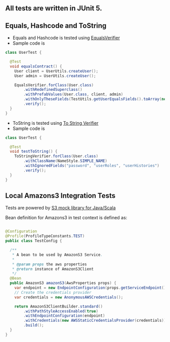 ## All tests are written in JUnit 5.

## Equals, Hashcode and ToString

- Equals and Hashcode is tested using [EqualsVerifier](https://github.com/jqno/equalsverifier)
- Sample code is

```java
class UserTest {

  @Test
  void equalsContract() {
    User client = UserUtils.createUser();
    User admin = UserUtils.createUser();

    EqualsVerifier.forClass(User.class)
        .withRedefinedSuperclass()
        .withPrefabValues(User.class, client, admin)
        .withOnlyTheseFields(TestUtils.getUserEqualsFields().toArray(new String[0]))
        .verify();
  }
}
```

- ToString is tested using [To String Verifier](https://github.com/jparams/to-string-verifier)
- Sample code is

```java
class UserTest {

  @Test
  void testToString() {
    ToStringVerifier.forClass(User.class)
        .withClassName(NameStyle.SIMPLE_NAME)
        .withIgnoredFields("password", "userRoles", "userHistories")
        .verify();
  }
}
```

## Local Amazons3 Integration Tests

Tests are powered by [S3 mock library for Java/Scala](https://github.com/findify/s3mock)

Bean definition for Amazons3 in test context is defined as:

```java

@Configuration
@Profile(ProfileTypeConstants.TEST)
public class TestConfig {

  /**
   * A bean to be used by AmazonS3 Service.
   *
   * @param props the aws properties
   * @return instance of AmazonS3Client
   */
  @Bean
  public AmazonS3 amazonS3(AwsProperties props) {
    var endpoint = new EndpointConfiguration(props.getServiceEndpoint(), props.getRegion());
    // Create the credentials provider
    var credentials = new AnonymousAWSCredentials();

    return AmazonS3ClientBuilder.standard()
        .withPathStyleAccessEnabled(true)
        .withEndpointConfiguration(endpoint)
        .withCredentials(new AWSStaticCredentialsProvider(credentials))
        .build();
  }
}

```
